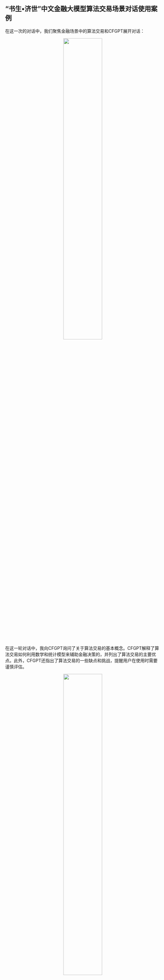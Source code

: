 ## “书生•济世”中文金融大模型算法交易场景对话使用案例

在这一次的对话中，我们聚焦金融场景中的算法交易和CFGPT展开对话：

<div align="center">
<img align="center" src=cimges/algor_trading/A.png width="50%"/>
</div>

在这一轮对话中，我向CFGPT询问了关于算法交易的基本概念。CFGPT解释了算法交易如何利用数学和统计模型来辅助金融决策的，并列出了算法交易的主要优点。此外，CFGPT还指出了算法交易的一些缺点和挑战，提醒用户在使用时需要谨慎评估。

<div align="center">
<img align="center" src=cimges/algor_trading/B-1.png width="50%"/>
</div>

在接下来的对话中，我接着上一个问题询问了算法交易中所需的数据模型和算法。CFGPT的回答涵盖了五种数据模型和七类算法，从时间序列数据到社交网络连接的数据模型，以及从时间序列分析到机器学习和统计学习算法。此外在列出各种算法时，CFGPT还具体到了ARIMA模型、固定效应模型等专业术语，便于用户进一步咨询和查证。

<div align="center">
<img align="center" src=cimges/algor_trading/C-1-1.png width="50%"/>
</div>

在这一轮对话中，我在算法交易模型的基础上，进一步询问了时间序列分析方法在算法交易中的作用。CFGPT阐述了时间序列分析方法的作用，并客观的解释了这些方法如何使交易者能够基于历史数据分析来制定策略，并提高市场决策的准确性。

<div align="center">
<img align="center" src=cimges/algor_trading/C-1-2.png width="50%"/>
</div>

紧接着，我继续询问了量化领域中的基本交易策略。CFGPT提供了一个详细的列表，覆盖了从趋势跟踪到风险管理的多种策略。这一回答提供了一个策略概览，还指出了每种策略的核心原理和应用场景。此外，CFGPT还强调了这些策略可以单独使用或结合使用来实现更复杂的投资策略。

<div align="center">
<img align="center" src=cimges/algor_trading/D-1-2-1.png width="50%"/>
</div>

基于此前的算法交易策略，我进一步探询了动量及动量交易的概念。CFGPT提供了对应的解释，并强调了动量策略的基本假设：价格变化趋势若快速上涨或下跌，则该趋势有可能继续。此外，CFGPT提到了动量交易的高风险高回报特性，并强调了密切关注市场动态和进行风险管理的重要性。

<div align="center">
<img align="center" src=cimges/algor_trading/D-1-2-2.png width="50%"/>
</div>

在这一轮对话中，我针对此前提到的两种策略进行了对比式提问，询问了动量交易与趋势跟踪之间的区别。CFGPT明确地区分了这两种策略的侧重点：动量交易关注的是价格变化的速率（加速度），而趋势跟踪侧重于价格的长期趋势方向。CFGPT又进一步解释了动量交易倾向于快速反应短期价格变动，而趋势跟踪则在确认趋势形成后采取行动，且后者相对于动量交易在风险管理上可能更为温和。

<div align="center">
<img align="center" src=cimges/algor_trading/B-2.png width="50%"/>
</div>

在这一轮对话中，回到了算法交易本身，让CFGPT比较算法交易相对于传统交易的优势。CFGPT详尽地列出了算法交易的多项优势，包括快速决策、高效率、分散化投资等。客观上来说算法交易的“通过技术和算法的应用，提高交易的速度和效率，同时减少人为错误和情绪波动的影响"的特性在回答中基本都得到了体现。

<div align="center">
<img align="center" src=cimges/algor_trading/C-2-1.png width="50%"/>
</div>

在这一轮对话中，我在此前优势的基础上，进一步询问了算法交易具有适应性的原因。CFGPT的回答强调了量化系统能够实时监控市场动态并快速响应新的市场信号或趋势，还提到了机器学习和人工智能技术在优化和改进量化模型中的作用。这一回答说明了算法交易如何利用先进技术灵活应对市场变化，体现CFGPT学习到了复杂技术应用对金融交易影响。

<div align="center">
<img align="center" src=cimges/algor_trading/C-2-2.png width="50%"/>
</div>

在这一轮对话中，沿着此前流动性概念的介绍，我进一步探询了算法交易对市场流动性的影响。CFGPT的回答讨论了算法交易如何在增加市场交易量和活跃度方面起到积极作用，同时也指出了过度的算法交易可能导致市场不稳定和不公平竞争的负面效应。CFGPT的回答进一步强调了在适当的监管下，算法交易可以促进市场的健康发展。上述回答，说明了CFGPT学习到了从正反两个方面分析算法交易并进行风险提示的能力。

<div align="center">
<img align="center" src=cimges/algor_trading/B-3.png width="50%"/>
</div>

在这一轮对话中，我在此回到了算法交易的基础特点，向CFGPT询问了算法交易存在的风险。CFGPT详细列出并解释了包括模型失效、数据偏差、黑天鹅事件、交易成本以及合规风险在内的几个主要风险因素。这一回答探讨了算法交易的潜在挑战和风险，还提醒投资者和监管机构需要采取适当的风险管理和监管措施来应对，说明CFGPT有学习到了金融风险的提示能力。

<div align="center">
<img align="center" src=cimges/algor_trading/C-3-1.png width="50%"/>
</div>

针对风险中提及的黑天鹅事件，在这一轮对话中，我进一步询问了黑天鹅事件如何影响算法交易并导致失误。CFGPT首先解释了黑天鹅事件的定义，并进一步解释了算法交易无法及时或正确地应对那些难以预测事件的原因。CFGPT的回答进一步指出，算法交易者应密切关注市场动态并采取适当的风险管理措施以减轻黑天鹅事件的潜在影响。这一回答展现了CFGPT对于金融突发事件的影响有一定的理解能力，可以为用户有效的进行风险提示。

<div align="center">
<img align="center" src=cimges/algor_trading/C-3-2.png width="50%"/>
</div>

在这一轮对话中，我询问了算法交易是否能影响市场波动。CFGPT的回答确认了算法交易确实能通过多种方式对市场波动造成影响，并解释了这些交易策略是如何通过快速买卖、利用市场价格差异和执行大量订单来影响市场价格和波动的。同时，CFGPT也提到了算法交易增加市场波动和风险的可能性，强调了监管机构在确保市场公平和透明方面的作用，以及投资者需要采取的风险管理措施。这一回答不仅展示了CFGPT对算法交易影响市场波动机制有一定理解能力，还提醒了投资者和监管者关注算法交易可能带来的市场影响。

<div align="center">
<img align="center" src=cimges/algor_trading/E.png width="80%"/>
</div>

最后，我将整个对话过程绘制成了以上的思维导图。从思维导图中，我们可以看到，在整个对话过程中，CFGPT对算法交易的多个方面进行了解释和分析。从基本概念到策略，再到对市场流动性的影响以及潜在的风险，CFGPT都对应进行了分析。这段对话和相应的框图展示了CFGPT在以下几个方面的价值：

1.专业知识的传递：准确解释了算法交易的复杂概念，如动量交易、趋势跟踪和黑天鹅事件，使非专业受众也能够理解。
2. 策略建议：提供了算法交易的基本策略，并讨论了它们的应用和效果，为投资者提供参考。
3. 风险评估：不仅阐明了算法交易的优势，还分析了可能的风险，提供了全面的风险管理建议。
4. 市场洞察：分析了算法交易如何影响市场流动性和波动，提供了对市场动态的宏观理解。
5. 适应性强调：通过讨论算法交易的适应性，强调了在市场变动中如何保持交易策略的灵活性和效率。

整体而言，CFGPT不仅展现了数据解读和分析能力，还能以高度概括和整合的方式提供信息，从而帮助用户更好地理解和评估算法交易的优势与风险。希望这些讨论能为你提供有价值的洞见和理解。